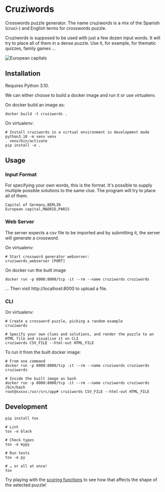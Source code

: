 # Cruziwords

Crosswords puzzle generator. The name *cruziwords* is a mix of the Spanish (cruci-) and English terms for crosswords puzzle.

Cruziwords is supposed to be used with just a few dozen input words. It will try to place all of them in a dense
puzzle. Use it, for example, for thematic quizzes, family games …

![European capitals](doc/european-capitals.png)

## Installation

Requires Python 3.10.

We can either choose to build a docker image and run it or use virtualenv.

On docker build an image as:

```shell
docker build -t cruziwords .
```

On virtualenv:

```shell
# Install cruziwords in a virtual environment in development mode
python3.10 -m venv venv
. venv/bin/activate
pip install -e .
```

## Usage

### Input Format

For specifying your own words, this is the format. It's possible to supply multiple possible solutions to the same
clue. The program will try to place all of them.

```
Capital of Germany,BERLIN
European capital,MADRID,PARIS
```

### Web Server

The server expects a csv file to be imported and by submitting it, the server will generate a crossword.

On virtualenv:

```shell
# Start crossword generator webserver:
cruziwords_webserver [PORT]
```

On docker run the built image

```shell
docker run -p 8000:8000/tcp -it --rm --name cruziwords cruziwords
```

… Then visit http://localhost:8000 to upload a file.

### CLI

On virtualenv:

```shell
# Create a crossword puzzle, picking a random example
cruziwords

# Specify your own clues and solutions, and render the puzzle to an HTML file and visualise it on CLI
cruziwords CSV_FILE --html-out HTML_FILE
```

To run it from the built docker image:

```shell
# From one command
docker run -p 8000:8000/tcp -it --rm --name cruziwords cruziwords cruziwords

# Inside the built image as bash
docker run -p 8000:8000/tcp -it --rm --name cruziwords cruziwords /bin/bash
root@xxxxx:/usr/src/app# cruziwords CSV_FILE --html-out HTML_FILE
```

## Development

```shell
pip install tox

# Lint
tox -e black

# Check types
tox -e mypy

# Run tests
tox -e py

# … or all at once!
tox
```

Try playing with the [scoring functions](cruziwords/scoring.py) to see how that affects the shape of the selected
puzzle!